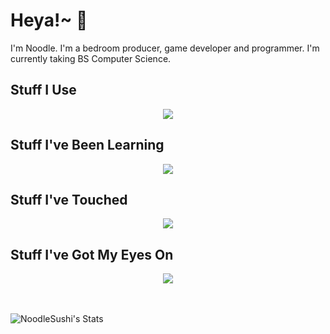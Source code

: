 # Heya!~ 👋
I'm Noodle. I'm a bedroom producer, game developer and programmer. I'm currently taking BS Computer Science.
<!--
**NoodleSushi/NoodleSushi** is a ✨ _special_ ✨ repository because its `README.md` (this file) appears on your GitHub profile.

Here are some ideas to get you started:

- 🔭 I’m currently working on ...
- 🌱 I’m currently learning ...
- 👯 I’m looking to collaborate on ...
- 🤔 I’m looking for help with ...
- 💬 Ask me about ...
- 📫 How to reach me: ...
- 😄 Pronouns: ...
- ⚡ Fun fact: ...
-->


## Stuff I Use
<div align="center">
	<a href="https://skillicons.dev">
	    <img src="https://skillicons.dev/icons?i=cs,py,godot,svelte,vscode,git,github" />
	</a>
</div>

## Stuff I've Been Learning
<div align="center">
	<a href="https://skillicons.dev">
	    <img src="https://skillicons.dev/icons?i=rust,html,css,js,ts,nodejs,react,express,mysql" />
	</a>
</div>


## Stuff I've Touched
<div align="center">
	<a href="https://skillicons.dev">
	    <img src="https://skillicons.dev/icons?i=go,java,c,php,lua" />
	</a>
</div>

## Stuff I've Got My Eyes On
<div align="center">
	<a href="https://skillicons.dev">
	    <img src="https://skillicons.dev/icons?i=deno,vue,sass,haxe" />
	</a>
</div>
<br>
<br>


![NoodleSushi's Stats](https://github-readme-stats.vercel.app/api?username=NoodleSushi&theme=dracula&show_icons=true&hide_border=true&count_private=true)
